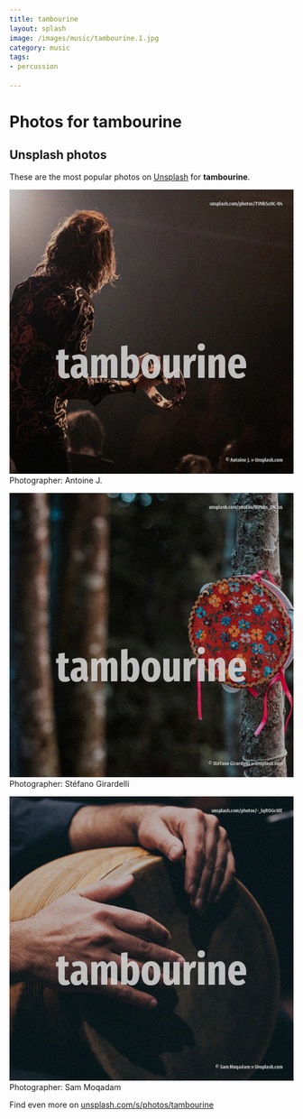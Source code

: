 ```yaml
---
title: tambourine
layout: splash
image: /images/music/tambourine.1.jpg
category: music
tags:
- percussion

---
```

# Photos for tambourine
 
## Unsplash photos
These are the most popular photos on [Unsplash](https://unsplash.com) for **tambourine**.
 
![tambourine](/images/music/tambourine.1.jpg)
Photographer:  Antoine J.
 
![tambourine](/images/music/tambourine.2.jpg)
Photographer:  Stéfano Girardelli
 
![tambourine](/images/music/tambourine.3.jpg)
Photographer:  Sam Moqadam
 
Find even more on [unsplash.com/s/photos/tambourine](https://unsplash.com/s/photos/tambourine)
 
